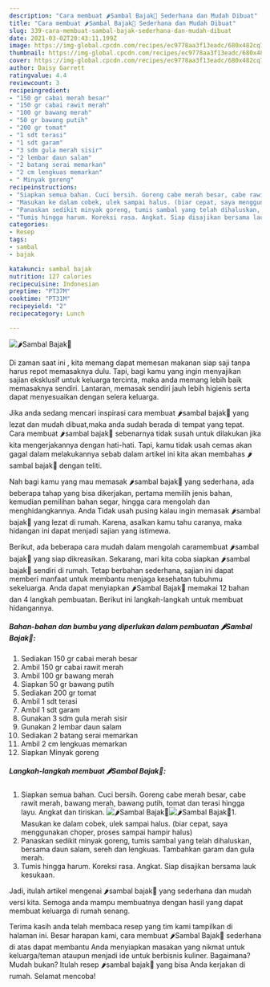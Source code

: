 ```yaml
---
description: "Cara membuat 🌶Sambal Bajak🍅 Sederhana dan Mudah Dibuat"
title: "Cara membuat 🌶Sambal Bajak🍅 Sederhana dan Mudah Dibuat"
slug: 339-cara-membuat-sambal-bajak-sederhana-dan-mudah-dibuat
date: 2021-03-02T20:43:11.199Z
image: https://img-global.cpcdn.com/recipes/ec9778aa3f13eadc/680x482cq70/🌶sambal-bajak🍅-foto-resep-utama.jpg
thumbnail: https://img-global.cpcdn.com/recipes/ec9778aa3f13eadc/680x482cq70/🌶sambal-bajak🍅-foto-resep-utama.jpg
cover: https://img-global.cpcdn.com/recipes/ec9778aa3f13eadc/680x482cq70/🌶sambal-bajak🍅-foto-resep-utama.jpg
author: Daisy Garrett
ratingvalue: 4.4
reviewcount: 3
recipeingredient:
- "150 gr cabai merah besar"
- "150 gr cabai rawit merah"
- "100 gr bawang merah"
- "50 gr bawang putih"
- "200 gr tomat"
- "1 sdt terasi"
- "1 sdt garam"
- "3 sdm gula merah sisir"
- "2 lembar daun salam"
- "2 batang serai memarkan"
- "2 cm lengkuas memarkan"
- " Minyak goreng"
recipeinstructions:
- "Siapkan semua bahan. Cuci bersih. Goreng cabe merah besar, cabe rawit merah, bawang merah, bawang putih, tomat dan terasi hingga layu. Angkat dan tiriskan."
- "Masukan ke dalam cobek, ulek sampai halus. (biar cepat, saya menggunakan choper, proses sampai hampir halus)"
- "Panaskan sedikit minyak goreng, tumis sambal yang telah dihaluskan, bersama daun salam, sereh dan lengkuas. Tambahkan garam dan gula merah."
- "Tumis hingga harum. Koreksi rasa. Angkat. Siap disajikan bersama lauk kesukaan."
categories:
- Resep
tags:
- sambal
- bajak

katakunci: sambal bajak 
nutrition: 127 calories
recipecuisine: Indonesian
preptime: "PT37M"
cooktime: "PT31M"
recipeyield: "2"
recipecategory: Lunch

---
```



![🌶Sambal Bajak🍅](https://img-global.cpcdn.com/recipes/ec9778aa3f13eadc/680x482cq70/🌶sambal-bajak🍅-foto-resep-utama.jpg)

Di zaman  saat ini , kita memang dapat memesan makanan siap saji tanpa harus repot memasaknya dulu. Tapi, bagi kamu yang ingin menyajikan sajian eksklusif untuk keluarga tercinta, maka anda memang lebih baik memasaknya sendiri. Lantaran, memasak sendiri jauh lebih higienis serta dapat menyesuaikan dengan selera keluarga.

Jika anda sedang mencari inspirasi cara membuat 🌶sambal bajak🍅 yang lezat dan mudah dibuat,maka anda sudah berada di tempat yang tepat. Cara membuat 🌶sambal bajak🍅  sebenarnya tidak susah untuk dilakukan jika kita mengerjakannya dengan hati-hati. Tapi, kamu tidak usah cemas akan gagal dalam melakukannya 
sebab dalam artikel ini kita akan membahas 🌶sambal bajak🍅 dengan teliti.  



Nah bagi kamu yang mau memasak 🌶sambal bajak🍅 yang sederhana, ada beberapa tahap yang bisa dikerjakan, pertama memilih jenis bahan, kemudian pemilihan bahan segar, hingga cara mengolah dan menghidangkannya. Anda Tidak usah pusing kalau ingin memasak 🌶sambal bajak🍅 yang lezat di rumah. Karena, asalkan kamu  tahu caranya, maka hidangan ini dapat menjadi sajian yang istimewa.

Berikut, ada beberapa cara mudah dalam mengolah caramembuat 🌶sambal bajak🍅 yang siap dikreasikan. Sekarang, mari kita coba siapkan 🌶sambal bajak🍅 sendiri di rumah. Tetap berbahan sederhana, sajian ini dapat memberi manfaat untuk membantu menjaga kesehatan tubuhmu sekeluarga. Anda dapat menyiapkan 🌶Sambal Bajak🍅 memakai 12 bahan dan 4 langkah pembuatan. Berikut ini langkah-langkah untuk membuat hidangannya.

<!--inarticleads1-->

##### Bahan-bahan dan bumbu yang diperlukan dalam pembuatan 🌶Sambal Bajak🍅:

1. Sediakan 150 gr cabai merah besar
1. Ambil 150 gr cabai rawit merah
1. Ambil 100 gr bawang merah
1. Siapkan 50 gr bawang putih
1. Sediakan 200 gr tomat
1. Ambil 1 sdt terasi
1. Ambil 1 sdt garam
1. Gunakan 3 sdm gula merah sisir
1. Gunakan 2 lembar daun salam
1. Sediakan 2 batang serai memarkan
1. Ambil 2 cm lengkuas memarkan
1. Siapkan  Minyak goreng




<!--inarticleads2-->

##### Langkah-langkah membuat 🌶Sambal Bajak🍅:

1. Siapkan semua bahan. Cuci bersih. Goreng cabe merah besar, cabe rawit merah, bawang merah, bawang putih, tomat dan terasi hingga layu. Angkat dan tiriskan.
<img src="https://img-global.cpcdn.com/steps/3387edc66e1199fc/160x128cq70/🌶sambal-bajak🍅-langkah-memasak-1-foto.jpg" alt="🌶Sambal Bajak🍅"><img src="https://img-global.cpcdn.com/steps/184bf7de852e65e5/160x128cq70/🌶sambal-bajak🍅-langkah-memasak-1-foto.jpg" alt="🌶Sambal Bajak🍅">1. Masukan ke dalam cobek, ulek sampai halus. (biar cepat, saya menggunakan choper, proses sampai hampir halus)
1. Panaskan sedikit minyak goreng, tumis sambal yang telah dihaluskan, bersama daun salam, sereh dan lengkuas. Tambahkan garam dan gula merah.
1. Tumis hingga harum. Koreksi rasa. Angkat. Siap disajikan bersama lauk kesukaan.




Jadi, itulah artikel mengenai  🌶sambal bajak🍅  yang sederhana dan mudah versi kita. Semoga anda mampu membuatnya dengan hasil yang dapat membuat keluarga di rumah senang. 

Terima kasih anda telah membaca resep yang tim kami tampilkan di halaman ini. Besar harapan kami, cara membuat  🌶Sambal Bajak🍅 sederhana di atas dapat membantu Anda menyiapkan masakan yang nikmat untuk keluarga/teman ataupun menjadi ide untuk berbisnis kuliner. Bagaimana? Mudah bukan? Itulah resep 🌶sambal bajak🍅 yang bisa Anda kerjakan di rumah. Selamat mencoba!

